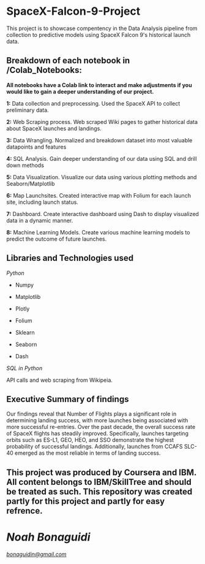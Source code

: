 # SpaceX-Falcon-9-Project
This project is to showcase compentency in the Data Analysis pipeline from collection to predictive models using SpaceX Falcon 9's historical launch data.

## **Breakdown of each notebook in /Colab_Notebooks:**
__All notebooks have a Colab link to interact and make adjustments if you would like to gain a deeper understanding of our project.__

**1:** Data collection and preprocessing. Used the SpaceX API to collect preliminary data.

**2:** Web Scraping process. Web scraped Wiki pages to gather historical data about SpaceX launches and landings.

**3:** Data Wrangling. Normalized and breakdown dataset into most valuable datapoints and features

**4:** SQL Analysis. Gain deeper understanding of our data using SQL and drill down methods

**5:** Data Visualization. Visualize our data using various plotting methods and Seaborn/Matplotlib

**6:** Map Launchsites. Created interactive map with Folium for each launch site, including launch status. 

**7:** Dashboard. Create interactive dashboard using Dash to display visualized data in a dynamic manner.

**8:** Machine Learning Models. Create various machine learning models to predict the outcome of future launches. 

## **Libraries and Technologies used**
_Python_

- Numpy

- Matplotlib
  
- Plotly

- Folium

- Sklearn

- Seaborn

- Dash

_SQL in Python_

API calls and web scraping from Wikipeia. 

## **Executive Summary of findings**

Our findings reveal that Number of Flights plays a significant role in determining landing success, with more launches being associated with more successful re-entries. Over the past decade, the overall success rate of SpaceX flights has steadily improved. Specifically, launches targeting orbits such as ES-L1, GEO, HEO, and SSO demonstrate the highest probability of successful landings. Additionally, launches from CCAFS SLC-40 emerged as the most reliable in terms of landing success. 

## This project was produced by Coursera and IBM. All content belongs to IBM/SkillTree and should be treated as such. This repository was created partly for this project and partly for easy refrence. 

# ***Noah Bonaguidi***

*bonaguidin@gmail.com*
